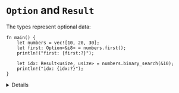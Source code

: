 # `Option` and `Result`

The types represent optional data:

```rust,editable
fn main() {
    let numbers = vec![10, 20, 30];
    let first: Option<&i8> = numbers.first();
    println!("first: {first:?}");

    let idx: Result<usize, usize> = numbers.binary_search(&10);
    println!("idx: {idx:?}");
}
```

<details>

* `Option` and `Result` are widely used not just in the standard library.
* `Option<&T>` has zero space overhead compared to `&T`.
* `Result` is the standard type to implement error handling as we will see in a later course.
* `binary_search` returns `Result<usize, usize>`.
  * If found, `Result::Ok` holds the index where the element is found.
  * Otherwise, `Result::Err` contains the index where such an element should be inserted.


The Result enum is defined as follows:
```
enum Result<T, E> {
    Ok(T),
    Err(E),
}
```
</details>
